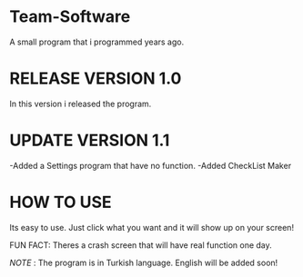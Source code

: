 # Team-Software
A small program that i programmed years ago.

# RELEASE VERSION 1.0
In this version i released the program.

# UPDATE VERSION 1.1
-Added a Settings program that have no function.
-Added CheckList Maker

# HOW TO USE
Its easy to use. Just click what you want and it will show up on your screen!

FUN FACT:
Theres a crash screen that will have real function one day.

_NOTE_ : The program is in Turkish language. English will be added soon!
